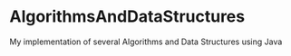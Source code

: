 # AlgorithmsAndDataStructures

My implementation of several Algorithms and Data Structures using Java
